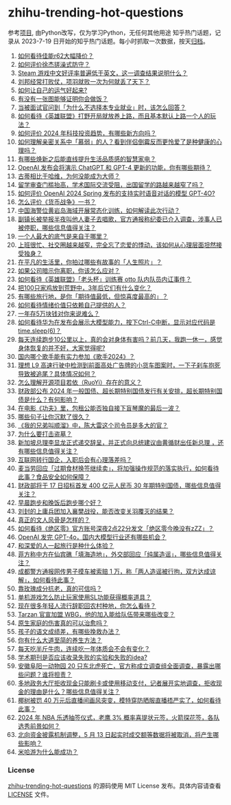 # zhihu-trending-hot-questions
参考[项目](https://github.com/justjavac/zhihu-trending-hot-questions), 由Python改写，仅为学习Python，无任何其他用途
知乎热门话题，记录从 2023-7-19
日开始的知乎热门话题。每小时抓取一次数据，按天[归档](./data)。
<!-- BEGIN -->
<!-- 最后更新时间 2024-05-14 02:29:11.329401 -->
1. [如何看待佳能r62大幅降价？](https://www.zhihu.com/question/655757996)
1. [如何评价徐杰搓澡式防守？](https://www.zhihu.com/question/655505356)
1. [Steam 游戏中文好评率普遍低于英文，这一调查结果说明什么？](https://www.zhihu.com/question/654695098)
1. [刘邦经常打败仗，项羽就败一次为何就丢了天下？](https://www.zhihu.com/question/499834208)
1. [如何让自己的运气好起来?](https://www.zhihu.com/question/646353836)
1. [有没有一张图能够证明你会做饭？](https://www.zhihu.com/question/640840313)
1. [当被面试官问到「为什么不选择本专业就业」时，该怎么回答？](https://www.zhihu.com/question/593749953)
1. [如何看待《英雄联盟》打野开局就放养上路，而且基本默认上路一个人的玩法？](https://www.zhihu.com/question/655283733)
1. [如何评价 2024 年科技投资趋势，有哪些新方向吗？](https://www.zhihu.com/question/655559279)
1. [如何理解亲密关系中「慕弱」的人？看到伴侣倒霉反而更怜爱了是种健康的心理吗？](https://www.zhihu.com/question/655377102)
1. [有哪些焕新之后能直线提升生活品质感的智慧家电？](https://www.zhihu.com/question/655551120)
1. [OpenAI 发布会将演示 ChatGPT 和 GPT-4 更新的功能，你有哪些期待？](https://www.zhihu.com/question/655886204)
1. [古蒂相比于哈维，为何没能成为大师？](https://www.zhihu.com/question/324379495)
1. [留学审查门槛抬高，学术国际交流受阻，出国留学的路越来越窄了吗？](https://www.zhihu.com/question/655551713)
1. [如何评价 OpenAI 2024 Spring 发布的支持实时语音对话的模型 GPT-4O?](https://www.zhihu.com/question/655916303)
1. [怎么评价《货币战争》一书？](https://www.zhihu.com/question/21309716)
1. [中国海警位黄岩岛海域开展常态化训练，如何解读此次行动？](https://www.zhihu.com/question/655869877)
1. [副镇长被举报半夜叫他人妻子去唱歌，官方通报称纪委已介入调查，涉事人已被停职，哪些信息值得关注？](https://www.zhihu.com/question/655881148)
1. [一个人最大的底气是来自于哪里？](https://www.zhihu.com/question/654608566)
1. [上班很忙、社交圈越来越窄，完全忘了恋爱的悸动，该如何从心理层面坦然接受独身？](https://www.zhihu.com/question/655377129)
1. [在平凡的⽣活⾥，你拍过哪些有故事的「⼈⽣照⽚」？](https://www.zhihu.com/question/655877754)
1. [如果公司暗示你离职，你该怎么应对？](https://www.zhihu.com/question/655777635)
1. [如何看待《英雄联盟》「老头杯」训练赛 otto 队内队员内讧事件？](https://www.zhihu.com/question/655808809)
1. [把100只家鸡放到荒野中，3年后它们有什么变化？](https://www.zhihu.com/question/434124471)
1. [有哪些旅行地，是你「期待值最低，但惊喜度最高的」？](https://www.zhihu.com/question/655140390)
1. [如何看待情绪价值只依赖自己提供的人？](https://www.zhihu.com/question/655810315)
1. [一年存5万块钱对你来说难么？](https://www.zhihu.com/question/655497715)
1. [如何看待华为在发布会展示大模型能力，按下Ctrl-C中断，显示对应代码是time.sleep(6)？](https://www.zhihu.com/question/655565411)
1. [每天连续跑步10公里以上，真的会对身体有害吗？前几天，我跑一休一，感觉身体恢复的并不好，大家觉得呢?](https://www.zhihu.com/question/655533901)
1. [国内哪个歌手能有实力参加《歌手2024》？](https://www.zhihu.com/question/655676132)
1. [理想 L9 高速行驶中检测到前面高处广告牌的小货车图案时，一下子刹车抱死导致被追尾？具体情况如何？](https://www.zhihu.com/question/655443484)
1. [怎么理解开源项目若依（RuoYi）存在的意义？](https://www.zhihu.com/question/611910819)
1. [财政部公布 2024 年一般国债、超长期特别国债发行有关安排，超长期特别国债是什么？有何影响？](https://www.zhihu.com/question/655873570)
1. [在电影《功夫》里，包租公能否独自接下盲琴魔的最后一波？](https://www.zhihu.com/question/457665962)
1. [哪些句子让你沉默了很久？](https://www.zhihu.com/question/655809592)
1. [《我的兄弟叫顺溜》中，陈大雷这个司令员是多大的官？](https://www.zhihu.com/question/501320918)
1. [为什么要打击盗墓？](https://www.zhihu.com/question/655814393)
1. [新加坡总理李显龙正式递交辞呈，并正式向总统建议由黄循财出任新总理 ，还有哪些信息值得关注？](https://www.zhihu.com/question/655888313)
1. [互联网转行国企，入职后会有心理落差吗？](https://www.zhihu.com/question/652238188)
1. [麦当劳回应「过期食材换签继续卖」，将加强操作规范的落实执行，如何看待此事？食品安全如何保障？](https://www.zhihu.com/question/655842171)
1. [财政部将于 17 日招标首发 400 亿元人民币 30 年期特别国债，哪些信息值得关注？](https://www.zhihu.com/question/655852253)
1. [早晨跑步和晚饭后跑步哪个好？](https://www.zhihu.com/question/655132983)
1. [刘封的上庸兵团加入襄樊战役，能否改变关羽覆灭的结果？](https://www.zhihu.com/question/655676093)
1. [真正的文人风骨是怎样的？](https://www.zhihu.com/question/560396374)
1. [如何看待《绝区零》官方账号深夜2点22分发文「绝区零今晚没有zZZ」？](https://www.zhihu.com/question/655917605)
1. [OpenAI 发完 GPT-4o，国内大模型行业还有哪些机会？](https://www.zhihu.com/question/655916551)
1. [和深爱的人一起旅行是种什么体验？](https://www.zhihu.com/question/655338213)
1. [菲方称中方在仙宾礁「填海造地」，外交部回应「纯属造谣」，哪些信息值得关注？](https://www.zhihu.com/question/655882632)
1. [成都警方通报网传男子摸车被索赔 1 万，称「两人造谣被行拘，双方达成谅解」，如何看待此事？](https://www.zhihu.com/question/655842011)
1. [靠玫瑰成分抗老，真的可信吗？](https://www.zhihu.com/question/574763161)
1. [单机游戏怎么防止玩家使用SL功能获得概率道具？](https://www.zhihu.com/question/655712619)
1. [现在很多年轻人流行辞职回农村种地，你怎么看待？](https://www.zhihu.com/question/655802225)
1. [Tarzan 官宣加盟 WBG，他的加入能给队伍带来哪些改变？](https://www.zhihu.com/question/655881737)
1. [原生家庭的伤害真的可以治愈吗？](https://www.zhihu.com/question/654160644)
1. [孩子的语文成绩差，有哪些挽救办法？](https://www.zhihu.com/question/655587386)
1. [你有什么大道至简的养生方法？](https://www.zhihu.com/question/646397574)
1. [每天吃半斤牛肉，连续吃一年体质会不会有变化？](https://www.zhihu.com/question/64085283)
1. [学术期刊是否应该收录失败的实验和失败的idea?](https://www.zhihu.com/question/655755843)
1. [安徽阜阳一动物园 20 只东北虎死亡，官方称成立调查组全面调查，暴露出哪些问题？谁将担责？](https://www.zhihu.com/question/655846164)
1. [多地政务大厅拒收现金只能刷卡或使用移动支付，记者展开实地调查，拒收现金的理由是什么？哪些信息值得关注？](https://www.zhihu.com/question/655877042)
1. [椰树被罚 40 万元后直播间画风突变，模特穿防晒服直播捂严实了，如何看待此事？](https://www.zhihu.com/question/655841501)
1. [2024 年 NBA 乐透抽签仪式，老鹰 3% 概率喜提状元签，火箭探花签，各队选秀前景如何？](https://www.zhihu.com/question/655838262)
1. [北向资金披露机制调整，5 月 13 日起实时成交额等数据将被取消，将产生哪些影响？](https://www.zhihu.com/question/655849122)
1. [米哈游为什么能成功？](https://www.zhihu.com/question/655276659)
<!-- END -->
### License
[zhihu-trending-hot-questions](https://github.com/yaogengzhu/zhihu-trending-hot-questions)
的源码使用 MIT License 发布。具体内容请查看 [LICENSE](./LICENSE) 文件。
